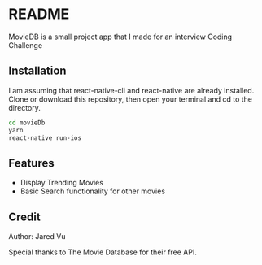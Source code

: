 # README

MovieDB is a small project app that I made for an interview Coding Challenge

## Installation
I am assuming that react-native-cli and react-native are already installed.
Clone or download this repository, then open your terminal and cd to the directory.
```bash
cd movieDb
yarn
react-native run-ios
```

## Features
- Display Trending Movies
- Basic Search functionality for other movies

## Credit
Author: Jared Vu

Special thanks to The Movie Database for their free API.
